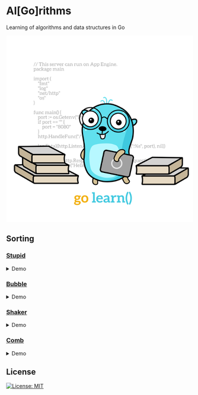 # Al[Go]rithms

Learning of algorithms and data structures in Go

<p align="center"> 
    <img src="./assets/go-learn.640x640.png">
</p>

## Sorting

### [Stupid](./internal/sorting/stupid.go)
<details>
  <summary>
    Demo
  </summary>
    <br>
    <img src="./assets/algorithms/stupid-sorting-example.gif">
</details>

### [Bubble](./internal/sorting/bubble.go)
<details>
  <summary>
    Demo
  </summary>
    <br>
    <img src="./assets/algorithms/bubble-sorting-example.gif">
</details>

### [Shaker](./internal/sorting/shaker.go)
<details>
  <summary>
    Demo
  </summary>
    <br>
    <img src="./assets/algorithms/shaker-sorting-example.gif">
</details>

### [Comb](./internal/sorting/comb.go)
<details>
  <summary>
    Demo
  </summary>
    <br>
    <img src="./assets/algorithms/comb-sorting-example.gif">
</details>

## License

[![License: MIT](https://img.shields.io/badge/License-MIT-brightgreen.svg)](./LICENSE)
